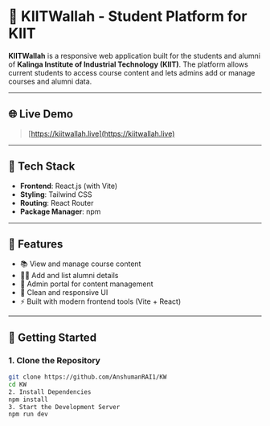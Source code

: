 # 🏫 KIITWallah - Student Platform for KIIT

**KIITWallah** is a responsive web application built for the students and alumni of **Kalinga Institute of Industrial Technology (KIIT)**. The platform allows current students to access course content and lets admins add or manage courses and alumni data.

---

## 🌐 Live Demo

> [https://kiitwallah.live](https://kiitwallah.live)

---

## 🧰 Tech Stack

- **Frontend**: React.js (with Vite)
- **Styling**: Tailwind CSS
- **Routing**: React Router
- **Package Manager**: npm

---

## 🎯 Features

- 📚 View and manage course content
- 👨‍🎓 Add and list alumni details
- 🔐 Admin portal for content management
- 🎨 Clean and responsive UI
- ⚡️ Built with modern frontend tools (Vite + React)

---

## 🚀 Getting Started

### 1. Clone the Repository

```bash
git clone https://github.com/AnshumanRAI1/KW
cd KW
2. Install Dependencies
npm install
3. Start the Development Server
npm run dev
